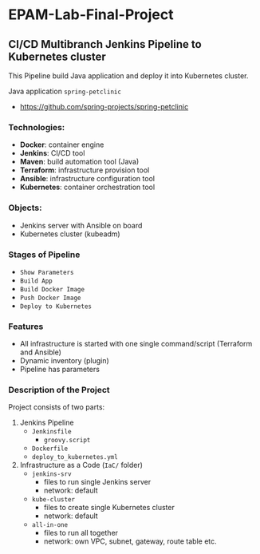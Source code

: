 # EPAM-Lab-Final-Project
## CI/CD Multibranch Jenkins Pipeline to Kubernetes cluster
This Pipeline build Java application and deploy it into Kubernetes cluster.

Java application `spring-petclinic`
- https://github.com/spring-projects/spring-petclinic

### Technologies:
- **Docker**: container engine
- **Jenkins**: CI/CD tool
- **Maven**: build automation tool (Java)
- **Terraform**: infrastructure provision tool
- **Ansible**: infrastructure configuration tool
- **Kubernetes**: container orchestration tool

### Objects:
- Jenkins server with Ansible on board
- Kubernetes cluster (kubeadm)

### Stages of Pipeline
- `Show Parameters`
- `Build App`
- `Build Docker Image`
- `Push Docker Image`
- `Deploy to Kubernetes`

### Features
- All infrastructure is started with one single command/script (Terraform and Ansible)
- Dynamic inventory (plugin)
- Pipeline has parameters

### Description of the Project
Project consists of two parts:
1. Jenkins Pipeline
    - `Jenkinsfile`
        - `groovy.script`
    - `Dockerfile`
    - `deploy_to_kubernetes.yml`
2. Infrastructure as a Code (`IaC/` folder)
    - `jenkins-srv`
        - files to run single Jenkins server
        - network: default
    - `kube-cluster`
        - files to create single Kubernetes cluster
        - network: default
    - `all-in-one`
        - files to run all together
        - network: own VPC, subnet, gateway, route table etc.
